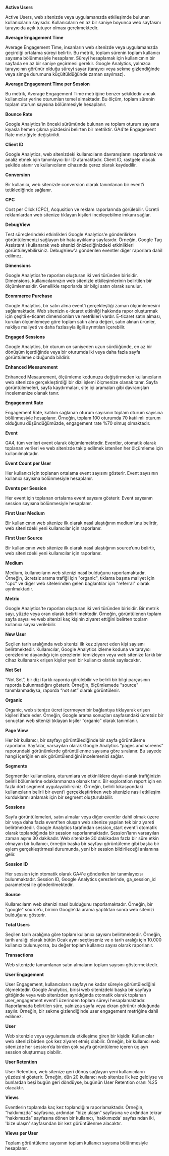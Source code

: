 
**Active Users**

Active Users, web sitenizde veya uygulamanızda etkileşimde bulunan kullanıcıların sayısıdır. Kullanıcıların en az bir saniye boyunca web sayfasını tarayıcıda açık tutuyor olması gerekmektedir.

**Average Engagement Time**

Average Engagement Time, insanların web sitenizde veya uygulamanızda geçirdiği ortalama süreyi belirtir. Bu metrik, toplam sürenin toplam kullanıcı sayısına bölünmesiyle hesaplanır. Süreyi hesaplamak için kullanıcının bir sayfada en az bir saniye geçirmesi gerekir. Google Analytics, yalnızca tarayıcının görünür olduğu süreyi sayar (tarayıcı veya sekme gizlendiğinde veya simge durumuna küçültüldüğünde zaman sayılmaz).

**Average Engagement Time per Session**

Bu metrik, Average Engagement Time metriğine benzer şekildedir ancak kullanıcılar yerine oturumları temel almaktadır. Bu ölçüm, toplam sürenin toplam oturum sayısına bölünmesiyle hesaplanır.

**Bounce Rate**

Google Analytics'in önceki sürümünde bulunan ve toplam oturum sayısına kıyasla hemen çıkma yüzdesini belirten bir metriktir. GA4'te Engagement Rate metriğiyle değiştirildi.

**Client ID**

Google Analytics, web sitenizdeki kullanıcıların davranışlarını raporlamak ve analiz etmek için tanımlayıcı bir ID atamaktadır. Client ID, rastgele olacak şekilde atanır ve kullanıcıların cihazında çerez olarak kaydedilir.

  

**Conversion**

Bir kullanıcı, web sitenizde conversion olarak tanımlanan bir event’i tetiklediğinde sağlanır.

  

**CPC**

Cost per Click (CPC), Acqusition ve reklam raporlarında görülebilir. Ücretli reklamlardan web sitenize tıklayan kişileri inceleyebilme imkanı sağlar.

**DebugView**

Test süreçlerindeki etkinlikleri Google Analytics'e gönderilirken görüntülemenizi sağlayan bir hata ayıklama sayfasıdır. Örneğin, Google Tag Assistant'ı kullanarak web sitenizi önizlediğinizdeki etkinlikleri görüntüleyebilirsiniz. DebugView'a gönderilen eventler diğer raporlara dahil edilmez.

**Dimensions**

Google Analytics'te raporları oluşturan iki veri türünden birisidir. Dimensions, kullanıcılarınızın web sitenizle etkileşimlerinin belirtilen bir ölçümlemesidir. Genellikle raporlarda bir bilgi satırı olarak sunulur.

**Ecommerce Purchase**

Google Analytics, bir satın alma event’i gerçekleştiği zaman ölçümlemesini sağlamaktadır. Web sitenizin e-ticaret etkinliği hakkında rapor oluşturmak için çeşitli e-ticaret dimensionları ve metrikleri vardır. E-ticaret satın alması, kurulan ölçümlemeye göre toplam satın alma değeri, satın alınan ürünler, nakliye maliyeti ve daha fazlasıyla ilgili ayrıntıları içerebilir.

**Engaged Sessions**

Google Analytics, bir oturum on saniyeden uzun sürdüğünde, en az bir dönüşüm içerdiğinde veya bir oturumda iki veya daha fazla sayfa görüntüleme olduğunda bildirir.

**Enhanced Mesaurement**

Enhanced Mesaurement, ölçümleme kodunuzu değiştirmeden kullanıcıların web sitenizde gerçekleştirdiği bir dizi işlemi ölçmenize olanak tanır. Sayfa görüntülemeleri, sayfa kaydırmaları, site içi aramaları gibi davranışları incelemenize olanak tanır.

**Engagement Rate**

Engagement Rate, katılım sağlanan oturum sayısının toplam oturum sayısına bölünmesiyle hesaplanır. Örneğin, toplam 100 oturumda 70 katılımlı oturum olduğunu düşündüğümüzde, engagement rate %70 olmuş olmaktadır.

  

**Event**

GA4, tüm verileri event olarak ölçümlemektedir. Eventler, otomatik olarak toplanan verileri ve web sitenizde takip edilmek istenilen her ölçümleme için kullanılmaktadır.

  

**Event Count per User**

Her kullanıcı için toplanan ortalama event sayısını gösterir. Event sayısının kullanıcı sayısına bölünmesiyle hesaplanır.

**Events per Session**

Her event için toplanan ortalama event sayısını gösterir. Event sayısının session sayısına bölünmesiyle hesaplanır.

**First User Medium**

Bir kullanıcının web sitenize ilk olarak nasıl ulaştığının medium’unu belirtir, web sitenizdeki yeni kullanıcılar için raporlanır.

  

**First User Source**

Bir kullanıcının web sitenize ilk olarak nasıl ulaştığının source’unu belirtir, web sitenizdeki yeni kullanıcılar için raporlanır.

**Medium**

Medium, kullanıcıların web sitenizi nasıl bulduğunu raporlamaktadır. Örneğin, ücretsiz arama trafiği için "organic", tıklama başına maliyet için "cpc" ve diğer web sitelerinden gelen bağlantılar için "referral" olarak ayrılmaktadır.

**Metric**

Google Analytics'te raporları oluşturan iki veri türünden birisidir. Bir metrik sayı, yüzde veya oran olarak belirtilmektedir. Örneğin, görüntülenen toplam sayfa sayısı ve web sitenizi kaç kişinin ziyaret ettiğini belirten toplam kullanıcı sayısı verilebilir.

  

**New User**

Seçilen tarih aralığında web sitenizi ilk kez ziyaret eden kişi sayısını belirtmektedir. Kullanıcılar, Google Analytics izleme koduna ve tarayıcı çerezlerine dayandığı için çerezlerini temizleyen veya web sitenize farklı bir cihaz kullanarak erişen kişiler yeni bir kullanıcı olarak sayılacaktır.

  
  

**Not Set**

“Not Set”, bir dizi farklı raporda görülebilir ve belirli bir bilgi parçasının raporda bulunmadığını gösterir. Örneğin, ölçümlemede "source" tanımlanmadıysa, raporda “not set” olarak görüntülenir.

  

**Organic**

Organic, web sitenize ücret içermeyen bir bağlantıya tıklayarak erişen kişileri ifade eder. Örneğin, Google arama sonuçları sayfasındaki ücretsiz bir sonuçtan web sitenizi tıklayan kişiler “organic” olarak tanımlanır.

  

**Page View**

Her bir kullanıcı, bir sayfayı görüntülediğinde bir sayfa görüntüleme raporlanır. Sayfalar, varsayılan olarak Google Analytics “pages and screens” raporundaki görünümlerde görüntülenme sayısına göre sıralanır. Bu sayede hangi içeriğin en sık görüntülendiğini incelemenizi sağlar.

**Segments**

Segmentler kullanıcılara, oturumlara ve etkinliklere dayalı olarak trafiğinizin belirli bölümlerine odaklanmanıza olanak tanır. Bir exploration report için en fazla dört segment uygulayabilirsiniz. Örneğin, belirli lokasyondaki kullanıcıların belirli bir event’i gerçekleştirirken web sitenizle nasıl etkileşim kurduklarını anlamak için bir segment oluşturulabilir.

  

**Sessions**

Sayfa görüntülemeleri, satın almalar veya diğer eventler dahil olmak üzere bir veya daha fazla event’ten oluşan web sitenize yapılan tek bir ziyareti belirtmektedir. Google Analytics tarafından session_start event’i otomatik olarak toplandığında bir session raporlanmaktadır. Session’ların varsayılan zaman aşımı 30 dakikadır. Web sitenizde 30 dakikadan fazla bir süre etkin olmayan bir kullanıcı, örneğin başka bir sayfayı görüntüleme gibi başka bir eylem gerçekleştirmesi durumunda, yeni bir session bildirileceği anlamına gelir.

  

**Session ID**

Her session için otomatik olarak GA4'e gönderilen bir tanımlayıcısı bulunmaktadır. Session ID, Google Analytics çerezlerinde, ga_session_id parametresi ile gönderilmektedir.

  
  
  

**Source**

Kullanıcıların web sitenizi nasıl bulduğunu raporlamaktadır. Örneğin, bir "google" source’u, birinin Google'da arama yaptıktan sonra web sitenizi bulduğunu gösterir.

  

**Total Users**

Seçilen tarih aralığına göre toplam kullanıcı sayısını belirtmektedir. Örneğin, tarih aralığı olarak bütün Ocak ayını seçtiyseniz ve o tarih aralığı için 10.000 kullanıcı bulunuyorsa, bu değer toplam kullanıcı sayısı olarak raporlanır.

  

**Transactions**

Web sitenizde tamamlanan satın almaların toplam sayısını göstermektedir.

  

**User Engagement**

User Engagement, kullanıcıların sayfayı ne kadar süreyle görüntülediğini ölçmektedir. Google Analytics, birisi web sitenizdeki başka bir sayfaya gittiğinde veya web sitenizden ayrıldığında otomatik olarak toplanan user_engagement event’i üzerinden toplam süreyi hesaplamaktadır. Raporlamada belirtilen süre, yalnızca sayfa veya ekran görünür olduğunda sayılır. Örneğin, bir sekme gizlendiğinde user engagement metriğine dahil edilmez.

  

**User**

Web sitenizle veya uygulamanızla etkileşime giren bir kişidir. Kullanıcılar web sitenizi birden çok kez ziyaret etmiş olabilir. Örneğin, bir kullanıcı web sitenizde her session’da birden çok sayfa görüntüleme içeren üç ayrı session oluşturmuş olabilir.

**User Retention**

User Retention, web sitenize geri dönüş sağlayan yeni kullanıcıların yüzdesini gösterir. Örneğin, dün 20 kullanıcı web sitenize ilk kez geldiyse ve bunlardan beşi bugün geri döndüyse, bugünün User Retention oranı %25 olacaktır.

  

**Views**

Eventlerin toplamda kaç kez toplandığını raporlamaktadır. Örneğin, “hakkımızda” sayfasına, ardından “bize ulaşın” sayfasına ve ardından tekrar “hakkımızda” sayfasına dönen bir kullanıcı, 'hakkımızda' sayfasından iki, 'bize ulaşın' sayfasından bir kez görüntülenme alacaktır.

  

**Views per User**

Toplam görüntüleme sayısının toplam kullanıcı sayısına bölünmesiyle hesaplanır.

